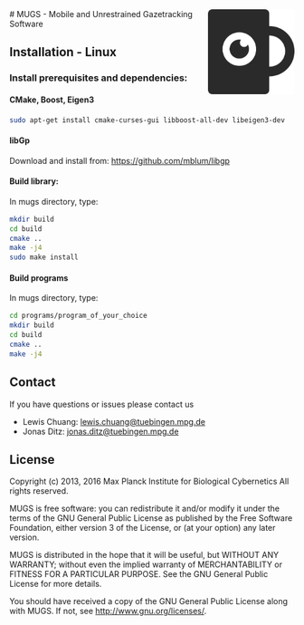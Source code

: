 <img src="doc/images/mug.png" align="right" height="150" />
# MUGS - Mobile and Unrestrained Gazetracking Software

## Installation - Linux

### Install prerequisites and dependencies:

#### CMake, Boost, Eigen3

```bash
sudo apt-get install cmake-curses-gui libboost-all-dev libeigen3-dev 
```

#### libGp

Download and install from:
https://github.com/mblum/libgp
    

#### Build library:

In mugs directory, type:
```bash
mkdir build
cd build
cmake ..
make -j4
sudo make install
```

#### Build programs
In mugs directory, type:
```bash
cd programs/program_of_your_choice
mkdir build
cd build
cmake ..
make -j4
```

## Contact

If you have questions or issues please contact us

- Lewis Chuang: lewis.chuang@tuebingen.mpg.de
- Jonas Ditz: jonas.ditz@tuebingen.mpg.de

## License

Copyright (c) 2013, 2016 Max Planck Institute for Biological Cybernetics
All rights reserved.
 
MUGS is free software: you can redistribute it and/or modify
it under the terms of the GNU General Public License as published by
the Free Software Foundation, either version 3 of the License, or
(at your option) any later version.

MUGS is distributed in the hope that it will be useful,
but WITHOUT ANY WARRANTY; without even the implied warranty of
MERCHANTABILITY or FITNESS FOR A PARTICULAR PURPOSE.  See the
GNU General Public License for more details.

You should have received a copy of the GNU General Public License
along with MUGS.  If not, see <http://www.gnu.org/licenses/>.

